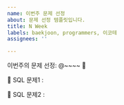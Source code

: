 ```yaml
---
name: 이번주 문제 선정
about: 문제 선정 템플릿입니다.
title: N Week
labels: baekjoon, programmers, 이코테
assignees: ''

---
```


이번주의 문제 선정: @~~~~  👑

[]()

[]()

[]()

[]()

🎁 SQL 문제1 : []()

🎁 SQL 문제2 : []()
